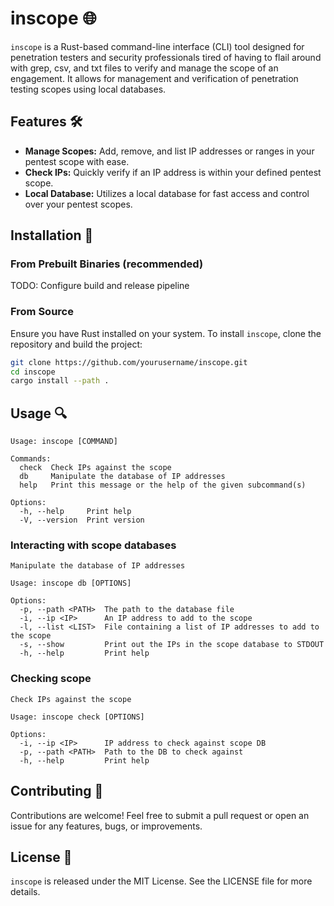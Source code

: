 # inscope 🌐

`inscope` is a Rust-based command-line interface (CLI) tool designed for penetration testers and security professionals tired of having to flail around with grep, csv, and txt files to verify and manage the scope of an engagement. It allows for management and verification of penetration testing scopes using local databases.

## Features 🛠️

- **Manage Scopes:** Add, remove, and list IP addresses or ranges in your pentest scope with ease.
- **Check IPs:** Quickly verify if an IP address is within your defined pentest scope.
- **Local Database:** Utilizes a local database for fast access and control over your pentest scopes.

## Installation 🚀
### From Prebuilt Binaries (recommended)
TODO: Configure build and release pipeline

### From Source
Ensure you have Rust installed on your system. To install `inscope`, clone the repository and build the project:

```sh
git clone https://github.com/yourusername/inscope.git
cd inscope
cargo install --path .
```

## Usage 🔍

```
Usage: inscope [COMMAND]

Commands:
  check  Check IPs against the scope
  db     Manipulate the database of IP addresses
  help   Print this message or the help of the given subcommand(s)

Options:
  -h, --help     Print help
  -V, --version  Print version
```

### Interacting with scope databases
```
Manipulate the database of IP addresses

Usage: inscope db [OPTIONS]

Options:
  -p, --path <PATH>  The path to the database file
  -i, --ip <IP>      An IP address to add to the scope
  -l, --list <LIST>  File containing a list of IP addresses to add to the scope
  -s, --show         Print out the IPs in the scope database to STDOUT
  -h, --help         Print help
```

### Checking scope

```
Check IPs against the scope

Usage: inscope check [OPTIONS]

Options:
  -i, --ip <IP>      IP address to check against scope DB
  -p, --path <PATH>  Path to the DB to check against
  -h, --help         Print help
```

## Contributing 🤝

Contributions are welcome! Feel free to submit a pull request or open an issue for any features, bugs, or improvements.

## License 📄

`inscope` is released under the MIT License. See the LICENSE file for more details.
